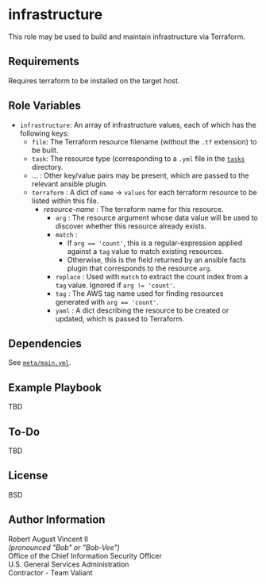 infrastructure
==============

This role may be used to build and maintain infrastructure via Terraform.

Requirements
------------

Requires terraform to be installed on the target host.

Role Variables
--------------

* `infrastructure`: An array of infrastructure values, each of which has the following keys:
  * `file`: The Terraform resource filename (without the `.tf` extension) to be built.
  * `task`: The resource type (corresponding to a `.yml` file in the [`tasks`](tasks) directory.
  * ... : Other key/value pairs may be present, which are passed to the relevant ansible plugin.
  * `terraform` : A dict of `name` -> `values` for each terraform resource to be listed within this file.
    * *resource-name* : The terraform name for this resource.
	  * `arg` : The resource argument whose data value will be used to discover whether this resource already exists.
	  * `match` :
	    * If `arg == 'count'`, this is a regular-expression applied against a `tag` value to match existing resources.
		* Otherwise, this is the field returned by an ansible facts plugin that corresponds to the resource `arg`.
	  * `replace` : Used with `match` to extract the count index from a `tag` value. Ignored if `arg != 'count'`.
	  * `tag` : The AWS tag name used for finding resources generated with `arg == 'count'`.
      * `yaml` : A dict describing the resource to be created or updated, which is passed to Terraform.

Dependencies
------------

See [`meta/main.yml`](meta/main.yml).

Example Playbook
----------------

TBD

To-Do
-----

TBD

License
-------

BSD

Author Information
------------------

Robert August Vincent II  
*(pronounced "Bob" or "Bob-Vee")*  
Office of the Chief Information Security Officer  
U.S. General Services Administration  
Contractor - Team Valiant  
